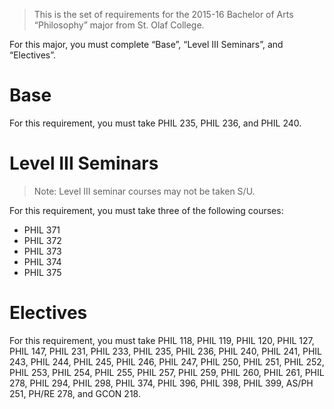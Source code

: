 > This is the set of requirements for the 2015-16 Bachelor of Arts “Philosophy”
> major from St. Olaf College.

For this major, you must complete “Base”, “Level III Seminars”, and “Electives”.

# Base
For this requirement, you must take PHIL 235, PHIL 236, and PHIL 240.


# Level III Seminars
> Note: Level III seminar courses may not be taken S/U.

For this requirement, you must take three of the following courses:

- PHIL 371
- PHIL 372
- PHIL 373
- PHIL 374
- PHIL 375


# Electives
For this requirement, you must take PHIL 118, PHIL 119, PHIL 120, PHIL 127, PHIL 147, PHIL 231, PHIL 233, PHIL 235, PHIL 236, PHIL 240, PHIL 241, PHIL 243, PHIL 244, PHIL 245, PHIL 246, PHIL 247, PHIL 250, PHIL 251, PHIL 252, PHIL 253, PHIL 254, PHIL 255, PHIL 257, PHIL 259, PHIL 260, PHIL 261, PHIL 278, PHIL 294, PHIL 298, PHIL 374, PHIL 396, PHIL 398, PHIL 399, AS/PH 251, PH/RE 278, and GCON 218.


